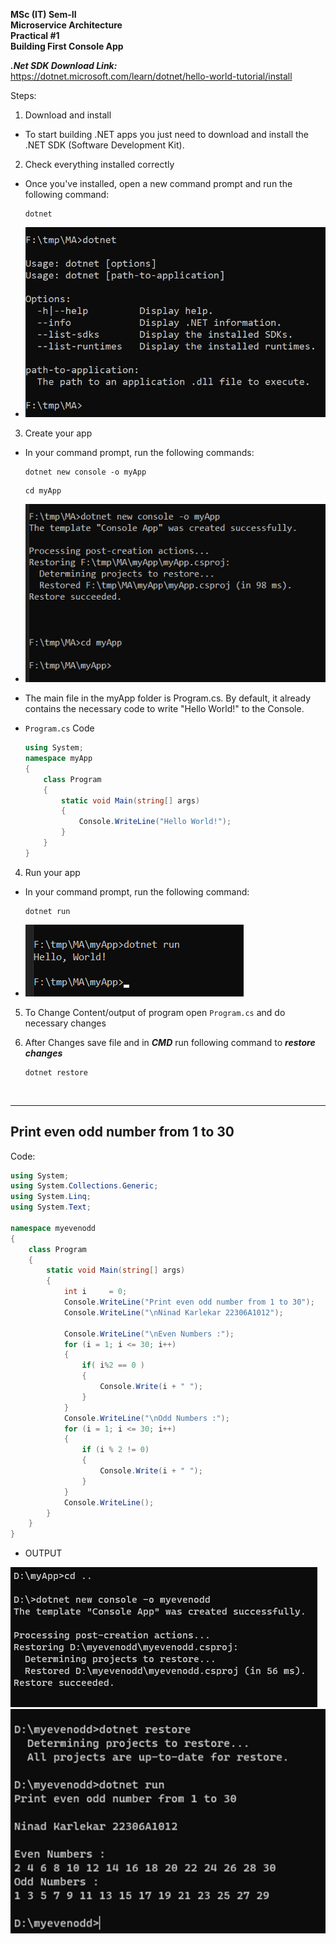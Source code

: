 **MSc (IT) Sem-II** <br>
**Microservice Architecture** <br>
**Practical #1** <br>
**Building First Console App**


***.Net SDK Download Link:***
<br>
https://dotnet.microsoft.com/learn/dotnet/hello-world-tutorial/install

Steps:

1. Download and install
- To start building .NET apps you just need to download and install the .NET SDK (Software Development Kit).

2. Check everything installed correctly
- Once you've installed, open a new command prompt and run the following command:
    ```
    dotnet
    ```

- ![Alt text](../ImagesMSCITSem2MA/MA_prac1_1.png)

3. Create your app
- In your command prompt, run the following commands:
    ```
    dotnet new console -o myApp
    ```
    ```
    cd myApp
    ```

- ![Alt text](../ImagesMSCITSem2MA/MA_prac1_2.png)

- The main file in the myApp folder is Program.cs. By default, it already contains the necessary code to write "Hello World!" to the Console.

- `Program.cs` Code

    ```cs
    using System;
    namespace myApp
    {
        class Program
        {
            static void Main(string[] args)
            {
                Console.WriteLine("Hello World!");
            }
        }
    }
    ```

4. Run your app
- In your command prompt, run the following command:
    ```
    dotnet run
    ```
- ![Alt text](../ImagesMSCITSem2MA/MA_prac1_3.png)


5. To Change Content/output of program open `Program.cs` and do necessary changes

6. After Changes save file and in ***CMD*** run following command to ***restore changes***
    ```
    dotnet restore
    ```
<br>

********************

## Print even odd number from 1 to 30

Code:

```cs
using System;
using System.Collections.Generic;
using System.Linq;
using System.Text;

namespace myevenodd
{    
    class Program
    {
        static void Main(string[] args)
        {
            int i     = 0;
		    Console.WriteLine("Print even odd number from 1 to 30");
		    Console.WriteLine("\nNinad Karlekar 22306A1012");

            Console.WriteLine("\nEven Numbers :");
            for (i = 1; i <= 30; i++)
            {   
                if( i%2 == 0 )
                {
                    Console.Write(i + " ");
                }
            }
            Console.WriteLine("\nOdd Numbers :");
            for (i = 1; i <= 30; i++)
            {
                if (i % 2 != 0)
                {
                    Console.Write(i + " ");
                }
            }
            Console.WriteLine();
        }
    }
}
```

- OUTPUT

![Alt text](../ImagesMSCITSem2MA/MA_prac1_4.png)
![Alt text](../ImagesMSCITSem2MA/MA_prac1_5.png)